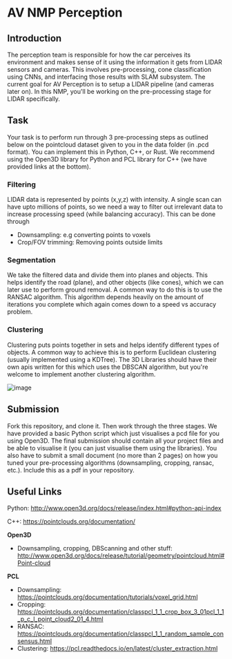 # AV NMP Perception

## Introduction
The perception team is responsible for how the car perceives its environment and makes sense of it using the information it gets from LIDAR sensors and cameras. This involves pre-processing, cone classification using CNNs, and interfacing those results with SLAM subsystem. The current goal for AV Perception is to setup a LIDAR pipeline (and cameras later on). In this NMP, you'll be working on the pre-processing stage for LIDAR specifically. 

## Task
Your task is to perform run through 3 pre-processing steps as outlined below on the pointcloud dataset given to you in the data folder (in .pcd format). You can implement this in Python, C++, or Rust. We recommend using the Open3D library for Python and PCL library for C++ (we have provided links at the bottom). 


### Filtering
LIDAR data is represented by points (x,y,z) with intensity. A single scan can have upto millions of points, so we need a way to filter out irrelevant data to increase processing speed (while balancing accuracy). This can be done through
- Downsampling: e.g converting points to voxels
- Crop/FOV trimming: Removing points outside limits

### Segmentation
We take the filtered data and divide them into planes and objects. This helps identify the road (plane), and other objects (like cones), which we can later use to perform ground removal. A common way to do this is to use the RANSAC algorithm. This algorithm depends heavily on the amount of iterations you complete which again comes down to a speed vs accuracy problem. 
### Clustering
Clustering puts points together in sets and helps identify different types of objects. A common way to achieve this is to perform Euclidean clustering (usually implemented using a KDTree). The 3D Libraries should have their own apis written for this which uses the DBSCAN algorithm, but you're welcome to implement another clustering algorithm.

![image](https://user-images.githubusercontent.com/29827456/135599351-25c5b187-0db6-46e7-b277-8d6cf6f5bf68.png)

## Submission
Fork this repository, and clone it. Then work through the three stages. We have provided a basic Python script which just visualises a pcd file for you using Open3D. The final submission should contain all your project files and be able to visualise it (you can just visualise them using the libraries). You also have to submit a small document (no more than 2 pages) on how you tuned your pre-processing algorithms (downsampling, cropping, ransac, etc.). Include this as a pdf in your repository. 

## Useful Links

Python: http://www.open3d.org/docs/release/index.html#python-api-index

C++: https://pointclouds.org/documentation/

**Open3D**
- Downsampling, cropping, DBScanning and other stuff: http://www.open3d.org/docs/release/tutorial/geometry/pointcloud.html#Point-cloud

**PCL**
- Downsampling: https://pointclouds.org/documentation/tutorials/voxel_grid.html
- Cropping: https://pointclouds.org/documentation/classpcl_1_1_crop_box_3_01pcl_1_1_p_c_l_point_cloud2_01_4.html
- RANSAC: https://pointclouds.org/documentation/classpcl_1_1_random_sample_consensus.html
- Clustering: https://pcl.readthedocs.io/en/latest/cluster_extraction.html
